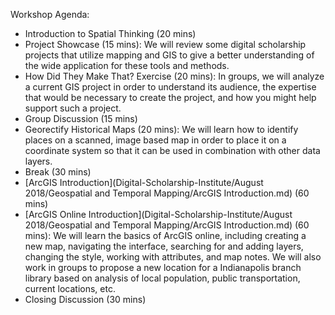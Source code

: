 Workshop Agenda:
- Introduction to Spatial Thinking (20 mins)
- Project Showcase (15 mins): We will review some digital scholarship projects that utilize mapping and GIS to give a better understanding of the wide application for these tools and methods.
- How Did They Make That? Exercise (20 mins): In groups, we will analyze a current GIS project in order to understand its audience, the expertise that would be necessary to create the project, and how you might help support such a project.
- Group Discussion (15 mins)
- Georectify Historical Maps (20 mins): We will learn how to identify places on a scanned, image based map in order to place it on a coordinate system so that it can be used in combination with other data layers.
- Break (30 mins)
- [ArcGIS Introduction](Digital-Scholarship-Institute/August 2018/Geospatial and Temporal Mapping/ArcGIS Introduction.md) (60 mins)
- [ArcGIS Online Introduction](Digital-Scholarship-Institute/August 2018/Geospatial and Temporal Mapping/ArcGIS Introduction.md) (60 mins): We will learn the basics of ArcGIS online, including creating a new map, navigating the interface, searching for and adding layers, changing the style, working with attributes, and map notes. We will also work in groups to propose a new location for a Indianapolis branch library based on analysis of local population, public transportation, current locations, etc.
- Closing Discussion (30 mins)
